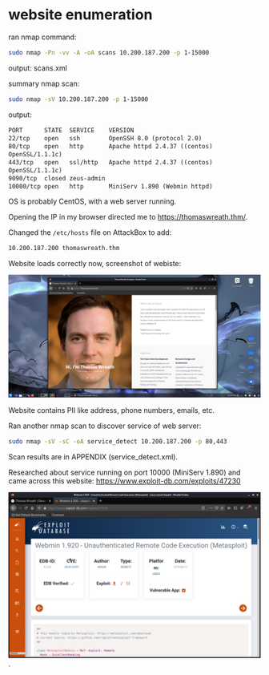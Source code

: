 # website enumeration

ran nmap command:

```bash
sudo nmap -Pn -vv -A -oA scans 10.200.187.200 -p 1-15000
```

output: scans.xml

summary nmap scan:

```bash
sudo nmap -sV 10.200.187.200 -p 1-15000
```

output:

```
PORT      STATE  SERVICE    VERSION
22/tcp    open   ssh        OpenSSH 8.0 (protocol 2.0)
80/tcp    open   http       Apache httpd 2.4.37 ((centos) OpenSSL/1.1.1c)
443/tcp   open   ssl/http   Apache httpd 2.4.37 ((centos) OpenSSL/1.1.1c)
9090/tcp  closed zeus-admin
10000/tcp open   http       MiniServ 1.890 (Webmin httpd)
```

OS is probably CentOS, with a web server running.

Opening the IP in my browser directed me to https://thomaswreath.thm/.

Changed the `/etc/hosts` file on AttackBox to add:

```bash
10.200.187.200 thomaswreath.thm
```

Website loads correctly now, screenshot of webiste:

![](../APPENDIX/website.png)

Website contains PII like address, phone numbers, emails, etc.

Ran another nmap scan to discover service of web server:

```bash
sudo nmap -sV -sC -oA service_detect 10.200.187.200 -p 80,443
```

Scan results are in APPENDIX (service_detect.xml).

Researched about service running on port 10000 (MiniServ 1.890) and came across this website: https://www.exploit-db.com/exploits/47230

![](../APPENDIX/exploit_on_exploit_db.png).
